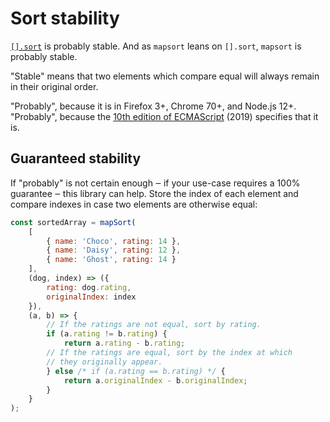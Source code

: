 # Sort stability

[`[].sort`][mdn-sort] is probably stable. And as `mapsort` leans on `[].sort`, `mapsort` is probably stable.

"Stable" means that two elements which compare equal will always remain in their original order.

"Probably", because it is in Firefox 3+, Chrome 70+, and Node.js 12+. "Probably", because the [10th edition of ECMAScript][ecmascript-10] (2019) specifies that it is.

## Guaranteed stability

If "probably" is not certain enough ‒ if your use-case requires a 100% guarantee ‒ this library can help. Store the index of each element and compare indexes in case two elements are otherwise equal:

```javascript
const sortedArray = mapSort(
	[
		{ name: 'Choco', rating: 14 },
		{ name: 'Daisy', rating: 12 },
		{ name: 'Ghost', rating: 14 }
	],
	(dog, index) => ({
		rating: dog.rating,
		originalIndex: index
	}),
	(a, b) => {
		// If the ratings are not equal, sort by rating.
		if (a.rating != b.rating) {
			return a.rating - b.rating;
		// If the ratings are equal, sort by the index at which
		// they originally appear.
		} else /* if (a.rating == b.rating) */ {
			return a.originalIndex - b.originalIndex;
		}
	}
);
```


[mdn-sort]: https://developer.mozilla.org/docs/Web/JavaScript/Reference/Global_Objects/Array/sort
[ecmascript-10]: https://www.ecma-international.org/ecma-262/10.0/#sec-array.prototype.sort